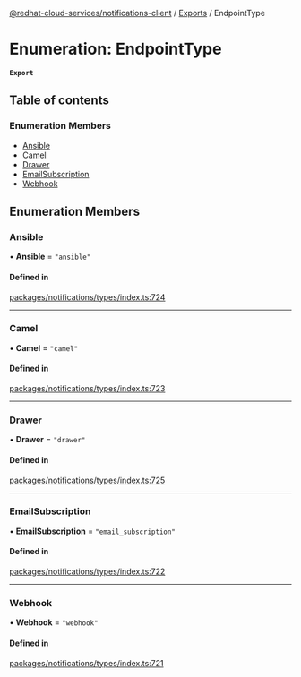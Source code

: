 [@redhat-cloud-services/notifications-client](../README.md) / [Exports](../modules.md) / EndpointType

# Enumeration: EndpointType

**`Export`**

## Table of contents

### Enumeration Members

- [Ansible](EndpointType.md#ansible)
- [Camel](EndpointType.md#camel)
- [Drawer](EndpointType.md#drawer)
- [EmailSubscription](EndpointType.md#emailsubscription)
- [Webhook](EndpointType.md#webhook)

## Enumeration Members

### Ansible

• **Ansible** = ``"ansible"``

#### Defined in

[packages/notifications/types/index.ts:724](https://github.com/RedHatInsights/javascript-clients/blob/master/packages/notifications/types/index.ts#L724)

___

### Camel

• **Camel** = ``"camel"``

#### Defined in

[packages/notifications/types/index.ts:723](https://github.com/RedHatInsights/javascript-clients/blob/master/packages/notifications/types/index.ts#L723)

___

### Drawer

• **Drawer** = ``"drawer"``

#### Defined in

[packages/notifications/types/index.ts:725](https://github.com/RedHatInsights/javascript-clients/blob/master/packages/notifications/types/index.ts#L725)

___

### EmailSubscription

• **EmailSubscription** = ``"email_subscription"``

#### Defined in

[packages/notifications/types/index.ts:722](https://github.com/RedHatInsights/javascript-clients/blob/master/packages/notifications/types/index.ts#L722)

___

### Webhook

• **Webhook** = ``"webhook"``

#### Defined in

[packages/notifications/types/index.ts:721](https://github.com/RedHatInsights/javascript-clients/blob/master/packages/notifications/types/index.ts#L721)
